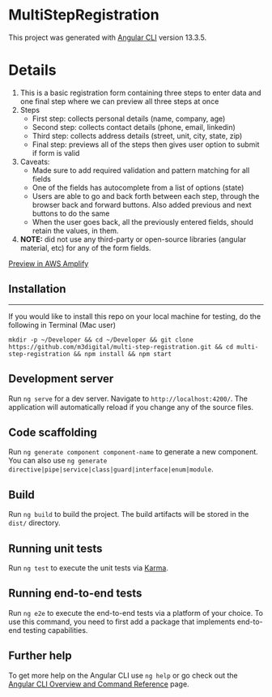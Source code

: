 # MultiStepRegistration

This project was generated with [Angular CLI](https://github.com/angular/angular-cli) version 13.3.5.

# Details

1. This is a basic registration form containing three steps to enter data and one final step where we can preview all three steps at once
2. Steps
    * First step: collects personal details (name, company, age)
    * Second step: collects contact details (phone, email, linkedin)
    * Third step: collects address details (street, unit, city, state, zip)
    * Final step: previews all of the steps then gives user option to submit if form is valid
3. Caveats:
    - Made sure to add required validation and pattern matching for all fields
    - One of the fields has autocomplete from a list of options (state)
    - Users are able to go and back forth between each step, through the browser back and forward buttons. Also added previous and next buttons to do the same
    - When the user goes back, all the previously entered fields, should retain the values, in them.
4. **NOTE:** did not use any third-party or open-source libraries (angular material, etc) for any of the form fields.

[Preview in AWS Amplify](https://master.dupcls2wz9f8r.amplifyapp.com/ "Preview this repo here")

## Installation
***
If you would like to install this repo on your local machine for testing, do the following in Terminal (Mac user) 
```
mkdir -p ~/Developer && cd ~/Developer && git clone https://github.com/m3digital/multi-step-registration.git && cd multi-step-registration && npm install && npm start
```
## Development server

Run `ng serve` for a dev server. Navigate to `http://localhost:4200/`. The application will automatically reload if you change any of the source files.

## Code scaffolding

Run `ng generate component component-name` to generate a new component. You can also use `ng generate directive|pipe|service|class|guard|interface|enum|module`.

## Build

Run `ng build` to build the project. The build artifacts will be stored in the `dist/` directory.

## Running unit tests

Run `ng test` to execute the unit tests via [Karma](https://karma-runner.github.io).

## Running end-to-end tests

Run `ng e2e` to execute the end-to-end tests via a platform of your choice. To use this command, you need to first add a package that implements end-to-end testing capabilities.

## Further help

To get more help on the Angular CLI use `ng help` or go check out the [Angular CLI Overview and Command Reference](https://angular.io/cli) page.
